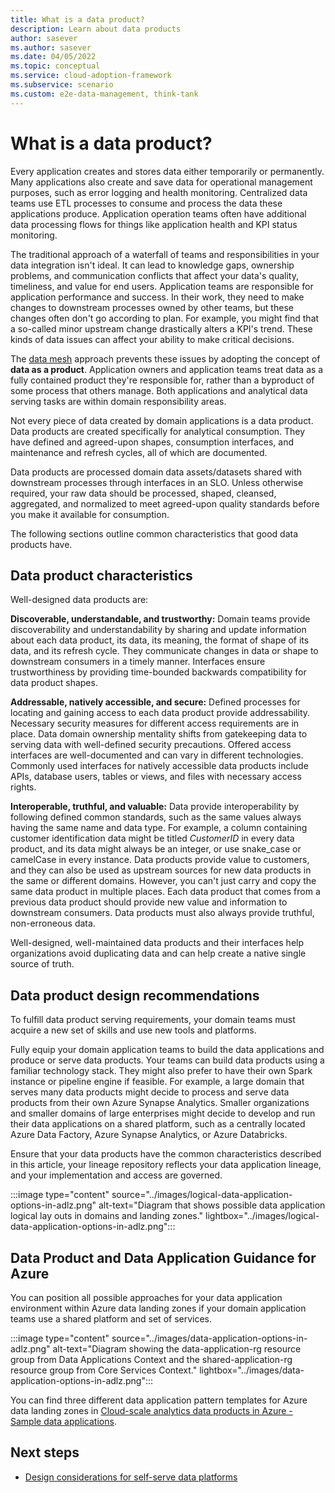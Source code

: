```yaml
---
title: What is a data product?
description: Learn about data products
author: sasever
ms.author: sasever
ms.date: 04/05/2022
ms.topic: conceptual
ms.service: cloud-adoption-framework
ms.subservice: scenario
ms.custom: e2e-data-management, think-tank
---
```


# What is a data product?
Every application creates and stores data either temporarily or permanently. Many applications also create and save data for operational management purposes, such as error logging and health monitoring. Centralized data teams use ETL processes to consume and process the data these applications produce. Application operation teams often have additional data processing flows for things like application health and KPI status monitoring.

The traditional approach of a waterfall of teams and responsibilities in your data integration isn't ideal. It can lead to knowledge gaps, ownership problems, and communication conflicts that affect your data's quality, timeliness, and value for end users. Application teams are responsible for application performance and success. In their work, they need to make changes to downstream processes owned by other teams, but these changes often don't go according to plan. For example, you might find that a so-called minor upstream change drastically alters a KPI's trend. These kinds of data issues can affect your ability to make critical decisions.

The [data mesh](./what-is-data-mesh.md) approach prevents these issues by adopting the concept of **data as a product**. Application owners and application teams treat data as a fully contained product they're responsible for, rather than a byproduct of some process that others manage. Both applications and analytical data serving tasks are within domain responsibility areas.

Not every piece of data created by domain applications is a data product. Data products are created specifically for analytical consumption. They have defined and agreed-upon shapes, consumption interfaces, and maintenance and refresh cycles, all of which are documented.

Data products are processed domain data assets/datasets shared with downstream processes through interfaces in an SLO. Unless otherwise required, your raw data should be processed, shaped, cleansed, aggregated, and normalized to meet agreed-upon quality standards before you make it available for consumption.

The following sections outline common characteristics that good data products have.

## Data product characteristics

Well-designed data products are:

**Discoverable, understandable, and trustworthy:** Domain teams provide discoverability and understandability by sharing and update information about each data product, its data, its meaning, the format of shape of its data, and its refresh cycle. They communicate changes in data or shape to downstream consumers in a timely manner. Interfaces ensure trustworthiness by providing time-bounded backwards compatibility for data product shapes.

**Addressable, natively accessible, and secure:** Defined processes for locating and gaining access to each data product provide addressability. Necessary security measures for different access requirements are in place. Data domain ownership mentality shifts from gatekeeping data to serving data with well-defined security precautions. Offered access interfaces are well-documented and can vary in different technologies. Commonly used interfaces for natively accessible data products include APIs, database users, tables or views, and files with necessary access rights.

**Interoperable, truthful, and valuable:** Data provide interoperability by following defined common standards, such as the same values always having the same name and data type. For example, a column containing customer identification data might be titled *CustomerID* in every data product, and its data might always be an integer, or use snake_case or camelCase in every instance. Data products provide value to customers, and they can also be used as upstream sources for new data products in the same or different domains. However, you can't just carry and copy the same data product in multiple places. Each data product that comes from a previous data product should provide new value and information to downstream consumers. Data products must also always provide truthful, non-erroneous data.

Well-designed, well-maintained data products and their interfaces help organizations avoid duplicating data and can help create a native single source of truth.

## Data product design recommendations

To fulfill data product serving requirements, your domain teams must acquire a new set of skills and use new tools and platforms.

Fully equip your domain application teams to build the data applications and produce or serve data products. Your teams can build data products using a familiar technology stack. They might also prefer to have their own Spark instance or pipeline engine if feasible. For example, a large domain that serves many data products might decide to process and serve data products from their own Azure Synapse Analytics. Smaller organizations and smaller domains of large enterprises might decide to develop and run their data applications on a shared platform, such as a centrally located Azure Data Factory, Azure Synapse Analytics, or Azure Databricks.

Ensure that your data products have the common characteristics described in this article, your lineage repository reflects your data application lineage, and your implementation and access are governed.

:::image type="content" source="../images/logical-data-application-options-in-adlz.png" alt-text="Diagram that shows possible data application logical lay outs in domains and landing zones." lightbox="../images/logical-data-application-options-in-adlz.png":::

## Data Product and Data Application Guidance for Azure
<!---Direct Guidance for MS Products -->
You can position all possible approaches for your data application environment within Azure data landing zones if your domain application teams use a shared platform and set of services.

:::image type="content" source="../images/data-application-options-in-adlz.png" alt-text="Diagram showing the data-application-rg resource group from Data Applications Context and the shared-application-rg resource group from Core Services Context." lightbox="../images/data-application-options-in-adlz.png":::

You can find three different data application pattern templates for Azure data landing zones in [Cloud-scale analytics data products in Azure - Sample data applications](../architectures/data-landing-zone-data-products.md#sample-data-applications).

## Next steps

- [Design considerations for self-serve data platforms](self-serve-data-platforms.md)
